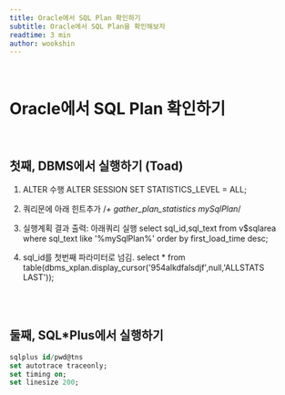 ```yaml
---
title: Oracle에서 SQL Plan 확인하기
subtitle: Oracle에서 SQL Plan을 확인해보자
readtime: 3 min
author: wookshin
---
```


<br/>

# Oracle에서 SQL Plan 확인하기

<br/>

## 첫째, DBMS에서 실행하기 (Toad)

1. ALTER 수행
ALTER SESSION SET STATISTICS_LEVEL = ALL;

2. 쿼리문에 아래 힌트추가	
/*+ gather_plan_statistics mySqlPlan*/ 

3. 실행계획 결과 출력: 아래쿼리 실행
select sql_id,sql_text
from v$sqlarea 
where sql_text like '%mySqlPlan%'
order by first_load_time desc; 

4. sql_id를 첫번째 파라미터로 넘김.
select * from table(dbms_xplan.display_cursor('954alkdfalsdjf',null,'ALLSTATS LAST'));

<br/><br/>

## 둘째, SQL*Plus에서 실행하기

```sql
sqlplus id/pwd@tns
set autotrace traceonly;
set timing on;
set linesize 200;
```
<br/><br/><br/><br/><br/>
